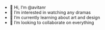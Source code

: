 - 👋 Hi, I’m @avitanr
- 👀 I’m interested in watching any dramas
- 🌱 I’m currently learning about art and design
- 💞️ I’m looking to collaborate on everything 

<!---
avitanr/avitanr is a ✨ special ✨ repository because its `README.md` (this file) appears on your GitHub profile.
You can click the Preview link to take a look at your changes.
--->
